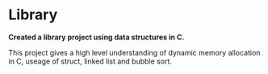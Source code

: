 # Library

<b> Created a library project using data structures in C. </b>

This project gives a high level understanding of dynamic memory allocation in C, useage of struct, linked list and bubble sort.  
